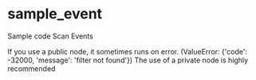 # sample_event
Sample code Scan Events 

If you use a public node, it sometimes runs on error. (ValueError: {'code': -32000, 'message': 'filter not found'})
The use of a private node is highly recommended
